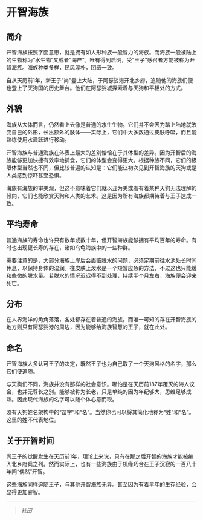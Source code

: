 # 开智海族

## 简介

开智海族按照字面意思，就是拥有如人形种族一般智力的海族。而海族一般被陆上的生物称为“水生物”又或者“海产”。唯有得到启明，受“王子”感召者方能被称为开智海族。海族种类多样，民风淳朴，团结一致。

自从天历前1年，新王子“尚”登上大陆，于阿瑟娑港开北乡府，追随他的海族们便也登上了天狗国的历史舞台。他们在阿瑟娑城探索着与天狗和平相处的方式。

## 外貌

海族从大体而言，仍然看上去像是普通的水生生物。它们并不会因为踏上陆地就改变自己的外形，长出额外的肢体——实际上，它们中大多数通过皮肤呼吸，而且能熟练使用水溅跃进行移动。

开智海族与普通海族在外表上最大的差别恰恰在于其体型的差异。因为开智后的海族能够更加快捷有效率地捕食，它们的体型会变得更大。根据种族不同，它们的极限体型当然也不同，但比较普遍的认知是：它们能让初次见到开智海族的天狗或是人类感到惊吓甚至恐惧。

海族有海族的审美观，但这不意味着它们就以丑为美或者有着某种天狗无法理解的倾向，它们也能欣赏天狗和人类的艺术。这是因为所有海族都期待着与王子达成一致。

## 平均寿命

普通海族的寿命也许只有数年或数十年，但开智海族能够拥有平均百年的寿命。有时也出现更长寿的存在，诸如乌龟海族中的一些种群。

需要注意的是，大部分海族上岸后会面临脱水的问题，必须定期前往水池处长时间休息，以保持身体的湿润。往皮肤上泼水是一个短暂应急的方法，不过这也只能缓和些微的脱水量。若脱水的情况迟迟得不到处理，持续半个月左右，海族便会迎来死亡。

## 分布

在人界海洋的角角落落，各处都存在着普通的海族。而唯一可知的存在开智海族的地方则只有阿瑟娑港的周边，因为能够给海族智慧的王子，就在此处。

## 命名

开智海族大多认可王子的决定，既然王子也为自己取了一个天狗风格的名字，那么它们便追随。

与天狗们不同，海族并没有那样的社会意识。哪怕是在天历前187年覆灭的海人议会，也并无尊长之别。能够被称为长老，只是单纯的因为年纪够大，思维足够成熟。因此现代海族的名字可以随个体心意而取。

须有天狗姓名架构中的“苗字”和“名”。当然你也可以将其简化地称为“姓”和“名”。这里的姓不代表地位。

## 关于开智时间

尚王子的觉醒发生在天历前1年，理论上来说，只有在那之后开智的海族才能被编入北乡府兵之列。然而实际上，也有一些海族由于机缘巧合在王子沉寂的一百八十年间“偶然”开智。

这些海族同样追随王子，与其他开智海族无异。甚至因为有着早年的生存经验，会显得更加睿智。

---

> *秋田*